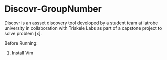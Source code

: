 # Discovr-GroupNumber

Discovr is an assset discovery tool developed by a student team at latrobe university in collaboration with Triskele Labs as part of a capstone project to solve problem [x].

Before Running:
1. Install Vim